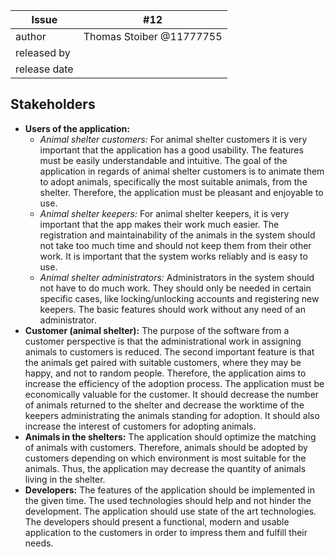 | Issue | #12 |
| ----- | -- |
| author | Thomas Stoiber @11777755 |
| released by | |
| release date | |

## Stakeholders
   + **Users of the application:**
      + *Animal shelter customers:* For animal shelter customers it is very important that the application has a good usability. The features must be easily understandable and intuitive. The goal of the application in regards of animal shelter customers is to animate them to adopt animals, specifically the most suitable animals, from the shelter. Therefore, the application must be pleasant and enjoyable to use.
      + *Animal shelter keepers:* For animal shelter keepers, it is very important that the app makes their work much easier. The registration and maintainability of the animals in the system should not take too much time and should not keep them from their other work. It is important that the system works reliably and is easy to use.
      + *Animal shelter administrators:* Administrators in the system should not have to do much work. They should only be needed in certain specific cases, like locking/unlocking accounts and registering new keepers. The basic features should work without any need of an administrator. 
   + **Customer (animal shelter):** The purpose of the software from a customer perspective is that the administrational work in assigning animals to customers is reduced. The second important feature is that the animals get paired with suitable customers, where they may be happy, and not to random people. Therefore, the application aims to increase the efficiency of the adoption process. The application must be economically valuable for the customer. It should decrease the number of animals returned to the shelter and decrease the worktime of the keepers administrating the animals standing for adoption. It should also increase the interest of customers for adopting animals.
   + **Animals in the shelters:** The application should optimize the matching of animals with customers. Therefore, animals should be adopted by customers depending on which environment is most suitable for the animals. Thus, the application may decrease the quantity of animals living in the shelter.
   + **Developers:** The features of the application should be implemented in the given time. The used technologies should help and not hinder the development. The application should use state of the art technologies. The developers should present a functional, modern and usable application to the customers in order to impress them and fulfill their needs.